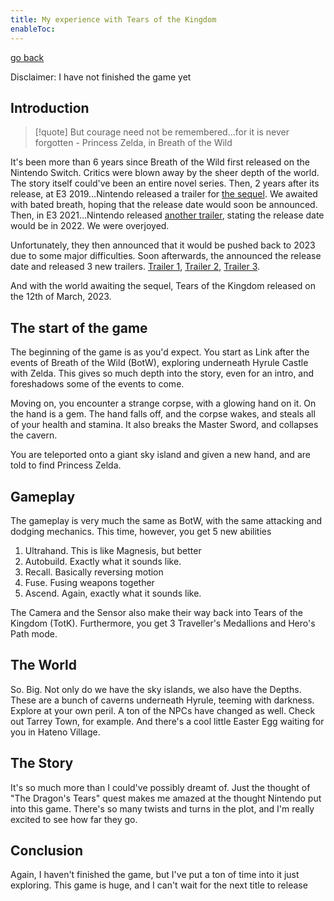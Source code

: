```yaml
---
title: My experience with Tears of the Kingdom
enableToc:
---
```

[go back](Articles.md)

Disclaimer: I have not finished the game yet

## Introduction

> [!quote] But courage need not be remembered...for it is never forgotten - Princess Zelda, in Breath of the Wild

It's been more than 6 years since Breath of the Wild first released on the Nintendo Switch. Critics were blown away by the sheer depth of the world. The story itself could've been an entire novel series. Then, 2 years after its release, at E3 2019...Nintendo released a trailer for [the sequel](https://youtu.be/3fr1Z07AV00?si=jaZW9BTmagi0R6dZ). We awaited with bated breath, hoping that the release date would soon be announced. Then, in E3 2021...Nintendo released [another trailer](https://www.youtube.com/watch?v=Pi-MRZBP91I), stating the release date would be in 2022. We were overjoyed.

Unfortunately, they then announced that it would be pushed back to 2023 due to some major difficulties. Soon afterwards, the announced the release date and released 3 new trailers. [Trailer 1](https://youtu.be/2SNF4M_v7wc?si=xftrHoq_A5AGhfGf), [Trailer 2](https://youtu.be/fYZuiFDQwQw?si=wWgsntTsSjxKnBRX), [Trailer 3](https://youtu.be/uHGShqcAHlQ?si=-n9tHbFM-7CccMwo). 

And with the world awaiting the sequel, Tears of the Kingdom released on the 12th of March, 2023. 

## The start of the game
The beginning of the game is as you'd expect. You start as Link after the events of Breath of the Wild (BotW), exploring underneath Hyrule Castle with Zelda. This gives so much depth into the story, even for an intro, and foreshadows some of the events to come.

Moving on, you encounter a strange corpse, with a glowing hand on it. On the hand is a gem. The hand falls off, and the corpse wakes, and steals all of your health and stamina. It also breaks the Master Sword, and collapses the cavern.

You are teleported onto a giant sky island and given a new hand, and are told to find Princess Zelda.

## Gameplay
The gameplay is very much the same as BotW, with the same attacking and dodging mechanics.
This time, however, you get 5 new abilities
1. Ultrahand. This is like Magnesis, but better
2. Autobuild. Exactly what it sounds like.
3. Recall. Basically reversing motion
4. Fuse. Fusing weapons together
5. Ascend. Again, exactly what it sounds like.

The Camera and the Sensor also make their way back into Tears of the Kingdom (TotK). Furthermore, you get 3 Traveller's Medallions and Hero's Path mode. 

## The World
So. Big. 
Not only do we have the sky islands, we also have the Depths. These are a bunch of caverns underneath Hyrule, teeming with darkness. Explore at your own peril.
A ton of the NPCs have changed as well. Check out Tarrey Town, for example. And there's a cool little Easter Egg waiting for you in Hateno Village.

## The Story
It's so much more than I could've possibly dreamt of. Just the thought of "The Dragon's Tears" quest makes me amazed at the thought Nintendo put into this game. There's so many twists and turns in the plot, and I'm really excited to see how far they go.

## Conclusion
Again, I haven't finished the game, but I've put a ton of time into it just exploring. This game is huge, and I can't wait for the next title to release